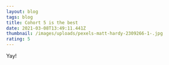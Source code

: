 ```yaml
---
layout: blog
tags: blog
title: Cohort 5 is the best
date: 2021-03-08T13:49:11.441Z
thumbnail: /images/uploads/pexels-matt-hardy-2309266-1-.jpg
rating: 5
---
```

Yay!